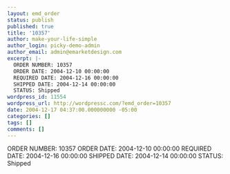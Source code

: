 ```yaml
---
layout: emd_order
status: publish
published: true
title: '10357'
author: make-your-life-simple
author_login: picky-demo-admin
author_email: admin@emarketdesign.com
excerpt: |-
  ORDER NUMBER: 10357
  ORDER DATE: 2004-12-10 00:00:00
  REQUIRED DATE: 2004-12-16 00:00:00
  SHIPPED DATE: 2004-12-14 00:00:00
  STATUS: Shipped
wordpress_id: 11554
wordpress_url: http://wordpressc.com/?emd_order=10357
date: 2004-12-17 04:37:00.000000000 -05:00
categories: []
tags: []
comments: []
---
```

ORDER NUMBER: 10357
ORDER DATE: 2004-12-10 00:00:00
REQUIRED DATE: 2004-12-16 00:00:00
SHIPPED DATE: 2004-12-14 00:00:00
STATUS: Shipped
